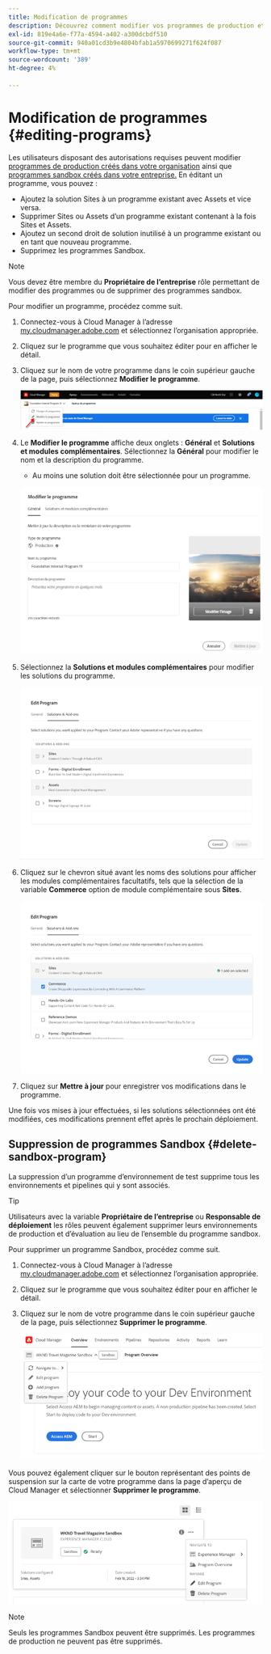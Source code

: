 ```yaml
---
title: Modification de programmes
description: Découvrez comment modifier vos programmes de production et d’environnement de test pour ajuster leurs options après les avoir créés.
exl-id: 819e4a6e-f77a-4594-a402-a300dcbdf510
source-git-commit: 940a01cd3b9e4804bfab1a5970699271f624f087
workflow-type: tm+mt
source-wordcount: '389'
ht-degree: 4%

---
```


# Modification de programmes {#editing-programs}

Les utilisateurs disposant des autorisations requises peuvent modifier [programmes de production créés dans votre organisation](creating-production-programs.md) ainsi que [programmes sandbox créés dans votre entreprise.](creating-sandbox-programs.md) En éditant un programme, vous pouvez :

* Ajoutez la solution Sites à un programme existant avec Assets et vice versa.
* Supprimer Sites ou Assets d’un programme existant contenant à la fois Sites et Assets.
* Ajoutez un second droit de solution inutilisé à un programme existant ou en tant que nouveau programme.
* Supprimez les programmes Sandbox.

>[!NOTE]
>
>Vous devez être membre du **Propriétaire de l’entreprise** rôle permettant de modifier des programmes ou de supprimer des programmes sandbox.

Pour modifier un programme, procédez comme suit.

1. Connectez-vous à Cloud Manager à l’adresse [my.cloudmanager.adobe.com](https://my.cloudmanager.adobe.com/) et sélectionnez l’organisation appropriée.

1. Cliquez sur le programme que vous souhaitez éditer pour en afficher le détail.

1. Cliquez sur le nom de votre programme dans le coin supérieur gauche de la page, puis sélectionnez **Modifier le programme**.

   ![Option Modifier le programme](assets/edit-program-overview.png)

1. Le **Modifier le programme** affiche deux onglets : **Général** et **Solutions et modules complémentaires**. Sélectionnez la **Général** pour modifier le nom et la description du programme.

   * Au moins une solution doit être sélectionnée pour un programme.

   ![Onglet Général](assets/edit-program-prod1.png)

1. Sélectionnez la **Solutions et modules complémentaires** pour modifier les solutions du programme.

   ![Solutions sélectionnées](assets/edit-prg.png)

1. Cliquez sur le chevron situé avant les noms des solutions pour afficher les modules complémentaires facultatifs, tels que la sélection de la variable **Commerce** option de module complémentaire sous **Sites**.

   ![Modifier les modules complémentaires](assets/edit-program-add-on.png)

1. Cliquez sur **Mettre à jour** pour enregistrer vos modifications dans le programme.

Une fois vos mises à jour effectuées, si les solutions sélectionnées ont été modifiées, ces modifications prennent effet après le prochain déploiement.

## Suppression de programmes Sandbox {#delete-sandbox-program}

La suppression d’un programme d’environnement de test supprime tous les environnements et pipelines qui y sont associés.

>[!TIP]
>
>Utilisateurs avec la variable **Propriétaire de l’entreprise** ou **Responsable de déploiement** les rôles peuvent également supprimer leurs environnements de production et d’évaluation au lieu de l’ensemble du programme sandbox.

Pour supprimer un programme Sandbox, procédez comme suit.

1. Connectez-vous à Cloud Manager à l’adresse [my.cloudmanager.adobe.com](https://my.cloudmanager.adobe.com/) et sélectionnez l’organisation appropriée.

1. Cliquez sur le programme que vous souhaitez éditer pour en afficher le détail.

1. Cliquez sur le nom de votre programme dans le coin supérieur gauche de la page, puis sélectionnez **Supprimer le programme**.

   ![Option Supprimer le programme](assets/delete-sandbox1.png)

Vous pouvez également cliquer sur le bouton représentant des points de suspension sur la carte de votre programme dans la page d’aperçu de Cloud Manager et sélectionner **Supprimer le programme**.

![Suppression d’un environnement de test d’une carte de programme](assets/delete-sandbox2.png)

>[!NOTE]
>
>Seuls les programmes Sandbox peuvent être supprimés. Les programmes de production ne peuvent pas être supprimés.
